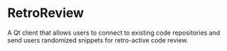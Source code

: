 RetroReview
===========

A Qt client that allows users to connect to existing code repositories and send users randomized snippets for retro-active code review. 
